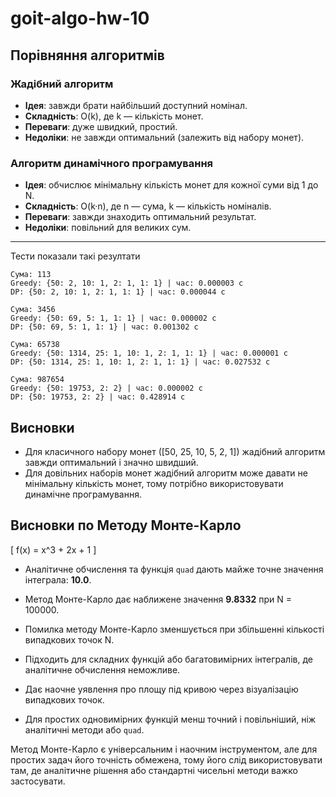 # goit-algo-hw-10

## Порівняння алгоритмів

### Жадібний алгоритм
- **Ідея**: завжди брати найбільший доступний номінал.  
- **Складність**: O(k), де k — кількість монет.  
- **Переваги**: дуже швидкий, простий.
- **Недоліки**: не завжди оптимальний (залежить від набору монет).

### Алгоритм динамічного програмування
- **Ідея**: обчислює мінімальну кількість монет для кожної суми від 1 до N.  
- **Складність**: O(k·n), де n — сума, k — кількість номіналів.  
- **Переваги**: завжди знаходить оптимальний результат.  
- **Недоліки**: повільний для великих сум.

---

Тести показали такі резултати

```
Сума: 113
Greedy: {50: 2, 10: 1, 2: 1, 1: 1} | час: 0.000003 c
DP: {50: 2, 10: 1, 2: 1, 1: 1} | час: 0.000044 c

Сума: 3456
Greedy: {50: 69, 5: 1, 1: 1} | час: 0.000002 c
DP: {50: 69, 5: 1, 1: 1} | час: 0.001302 c

Сума: 65738
Greedy: {50: 1314, 25: 1, 10: 1, 2: 1, 1: 1} | час: 0.000001 c
DP: {50: 1314, 25: 1, 10: 1, 2: 1, 1: 1} | час: 0.027532 c

Сума: 987654
Greedy: {50: 19753, 2: 2} | час: 0.000002 c
DP: {50: 19753, 2: 2} | час: 0.428914 c

```

## Висновки

- Для класичного набору монет ([50, 25, 10, 5, 2, 1]) жадібний алгоритм завжди оптимальний і значно швидший.  
- Для довільних наборів монет жадібний алгоритм може давати не мінімальну кількість монет, тому потрібно використовувати динамічне програмування.


## Висновки по Методу Монте-Карло

\[
f(x) = x^3 + 2x + 1
\]

- Аналітичне обчислення та функція `quad` дають майже точне значення інтеграла: **10.0**.  
- Метод Монте-Карло дає наближене значення **9.8332** при N = 100000.  
- Помилка методу Монте-Карло зменшується при збільшенні кількості випадкових точок N.

- Підходить для складних функцій або багатовимірних інтегралів, де аналітичне обчислення неможливе.  
- Дає наочне уявлення про площу під кривою через візуалізацію випадкових точок.
- Для простих одновимірних функцій менш точний і повільніший, ніж аналітичні методи або `quad`.  

Метод Монте-Карло є універсальним і наочним інструментом, але для простих задач його точність обмежена, тому його слід використовувати там, де аналітичне рішення або стандартні чисельні методи важко застосувати.
